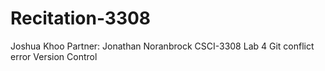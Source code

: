 # Recitation-3308
Joshua Khoo
Partner: Jonathan Noranbrock
CSCI-3308 Lab 4 
Git conflict error
Version Control

